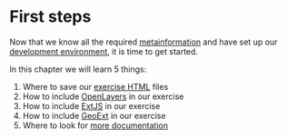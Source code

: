 # First steps

Now that we know all the required [metainformation](../meta/intro.md) and have set up our [development environment](../meta/development-environment.md), it is time to get started.

In this chapter we will learn 5 things:

1. Where to save our [exercise HTML](hello-exercise.md) files
2. How to include [OpenLayers](hello-openlayers.md) in our exercise
3. How to include [ExtJS](hello-extjs.md) in our exercise
4. How to include [GeoExt](hello-geoext.md) in our exercise
5. Where to look for [more documentation](resources.md)
